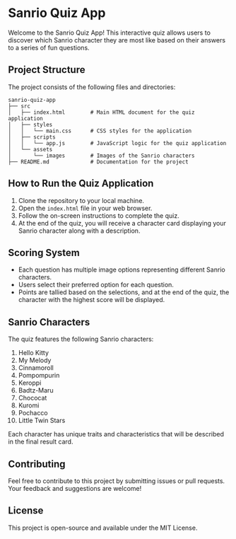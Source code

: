 # Sanrio Quiz App

Welcome to the Sanrio Quiz App! This interactive quiz allows users to discover which Sanrio character they are most like based on their answers to a series of fun questions.

## Project Structure

The project consists of the following files and directories:

```
sanrio-quiz-app
├── src
│   ├── index.html        # Main HTML document for the quiz application
│   ├── styles
│   │   └── main.css      # CSS styles for the application
│   ├── scripts
│   │   └── app.js        # JavaScript logic for the quiz application
│   └── assets
│       └── images        # Images of the Sanrio characters
├── README.md             # Documentation for the project
```

## How to Run the Quiz Application

1. Clone the repository to your local machine.
2. Open the `index.html` file in your web browser.
3. Follow the on-screen instructions to complete the quiz.
4. At the end of the quiz, you will receive a character card displaying your Sanrio character along with a description.

## Scoring System

- Each question has multiple image options representing different Sanrio characters.
- Users select their preferred option for each question.
- Points are tallied based on the selections, and at the end of the quiz, the character with the highest score will be displayed.

## Sanrio Characters

The quiz features the following Sanrio characters:

1. Hello Kitty
2. My Melody
3. Cinnamoroll
4. Pompompurin
5. Keroppi
6. Badtz-Maru
7. Chococat
8. Kuromi
9. Pochacco
10. Little Twin Stars

Each character has unique traits and characteristics that will be described in the final result card.

## Contributing

Feel free to contribute to this project by submitting issues or pull requests. Your feedback and suggestions are welcome!

## License

This project is open-source and available under the MIT License.